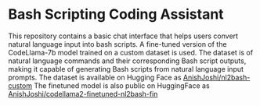 # Bash Scripting Coding Assistant

This repository contains a basic chat interface that helps users convert natural language input into bash scripts. A fine-tuned version of the CodeLlama-7b model trained on a custom dataset is used. The dataset is of natural language commands and their corresponding Bash script outputs, making it capable of generating Bash scripts from natural language input prompts. The dataset is available on Hugging Face as [AnishJoshi/nl2bash-custom](https://huggingface.co/datasets/AnishJoshi/nl2bash-custom)
The finetuned model is also public on HuggingFace as [AnishJoshi/codellama2-finetuned-nl2bash-fin](https://huggingface.co/AnishJoshi/codellama2-finetuned-nl2bash-fin)
